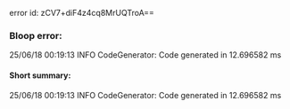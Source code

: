 error id: zCV7+diF4z4cq8MrUQTroA==
### Bloop error:

25/06/18 00:19:13 INFO CodeGenerator: Code generated in 12.696582 ms
#### Short summary: 

25/06/18 00:19:13 INFO CodeGenerator: Code generated in 12.696582 ms